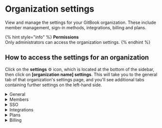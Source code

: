# Organization settings

View and manage the settings for your GitBook organization. These include member management, sign-in methods, integrations, billing and plans.

{% hint style="info" %}
**Permissions**\
Only administrators can access the organization settings.
{% endhint %}

## How to access the settings for an organization

Click on the **settings** :gear: icon, which is located at the bottom of the sidebar, then click on **\[organization name] settings**. This will take you to the general tab of that organization's settings page, and you'll see additional tabs containing further settings on the left-hand side.

<details>

<summary>General</summary>

**Organization profile**

You can update the logo and the name of the organization.

**GitBook AI features**

[GitBook’s AI](../product-tour/searching-your-content/lens.md)-powered search lets your team members ask questions about your content in natural language. You can also enable GitBook AI for published content in the space [customization ](../publishing/customization/)panel.

**Publishing**

Each published GitBook space that lives within your organization's library will have a domain in two parts:

1. `[something].gitbook.com` (this is the GitBook subdomain) **or** your own custom subdomain
2. `/[spaceURL]` (this is set within the settings for the space itself)

You can update the GitBook subdomain and a custom domain here, as well as the default content, which is the space that visitors will see if they navigate to your GitBook subdomain directly.

**Actions**

From this section you can delete the organization. **Note: there is no turning back if you delete an organization!** All associated data will be deleted as well. If you want to keep any spaces or collections owned by the organization, make sure to first [move](https://docs.gitbook.com/getting-started/organizing-content/what-is-a-space#moving-a-space) them to another library.

</details>

<details>

<summary>Members</summary>

**Members tab**

[Members](member-management/) can be added to and removed from the organization as needed. You can also update the [role](member-management/roles.md) for each member.

**Teams tab**

[Teams](member-management/teams.md) are a way to group members within an organization. You can then grant access to certain things to anyone who is a member of a given team.

</details>

<details>

<summary>SSO</summary>

**Email domains**

For any domains that you specify, anyone with an email address on those domains will immediately be able to access the organization upon signing up for a GitBook account. You can decide what [role](member-management/roles.md) these members should have by default.

**SAML**

For organizations on our Enterprise plan, you can configure your SSO with any [SAML](../product-tour/sso-and-saml/saml/) solution, to give your members access to GitBook through an identity provider (IdP) of your choice. [Contact sales](mailto:sales@gitbook.com) if you're interested in upgrading to Enterprise!

</details>

<details>

<summary>Integrations</summary>

You can check which [integrations](../integrations/overview.md) are installed for your organization and [install new integrations](../integrations/install-an-integration.md) from this page.

</details>

<details>

<summary>Plans</summary>

From this page you can view your current plan and switch from one plan to another. The toggle at the top of the page enables you to switch between viewing the prices for our plans paid yearly (with 2 months free!) or monthly, and you can then use the upgrade/downgrade button under the name of each plan to select your new plan.

Please see our [billing policy](billing-faq/billing-policy.md) for information about how charges are calculated when you make a change during the middle of a billing period.

</details>

<details>

<summary>Billing</summary>

The billing tab takes you to our payment provider, Stripe. On their website you can securely manage your payment method and billing information. You can also [cancel your plan](billing-faq/cancelling-a-plan.md). If a plan has been cancelled but you change your mind before the end of the billing period, you can renew the plan to have it continue without any lapse in service.

</details>
